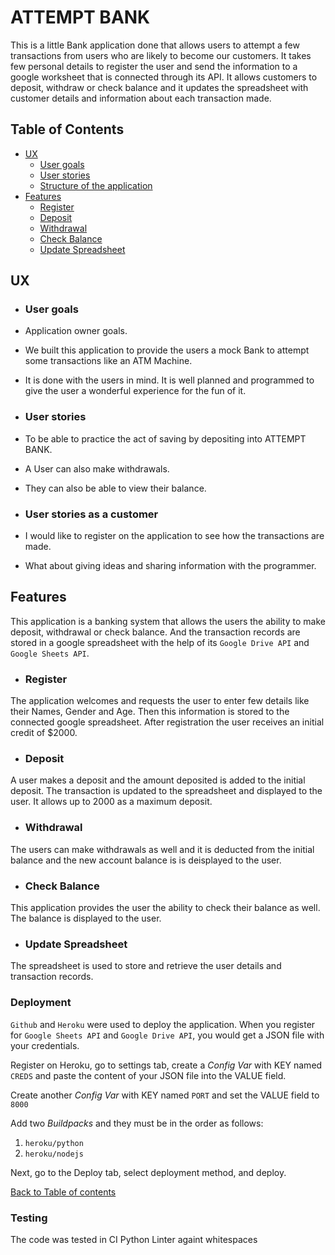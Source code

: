 # ATTEMPT BANK
This is a little Bank application done that allows users to attempt a few transactions from users who are likely to become our customers. It takes few personal details to register the user and send the information to a google worksheet that is connected through its API. It allows customers to deposit, withdraw or check balance and it updates the spreadsheet with customer details and information about each transaction made.


## Table of Contents

- [UX](#ux)
    - [User goals](#user-goals)
    - [User stories](#user-stories)
    - [Structure of the application](#structure-of-the-website)
- [Features](#features)
    - [Register](#register)
    - [Deposit](#deposit)
    - [Withdrawal](#withdrawal)
    - [Check Balance](#check-balance)
    - [Update Spreadsheet](#update-spreadsheet)

    
## UX

- ### User goals
- Application owner goals.
- We built this application to provide the users a mock Bank to attempt some transactions like an ATM Machine.
- It is done with the users in mind. It is well planned and programmed to give the user a wonderful experience for the fun of it.
 
- ### User stories
- To be able to practice the act of saving by depositing into ATTEMPT BANK.
- A User can also make withdrawals.
- They can also be able to view their balance.

- ### User stories as a customer
- I would like to register on the application to see how the transactions are made.
- What about giving ideas and sharing information with the programmer.

## Features

This application is a banking system that allows the users the ability to make deposit, withdrawal or check balance. And the transaction records are stored in a google spreadsheet with the help of its `Google Drive API` and `Google Sheets API`.
- ### Register
The application welcomes and requests the user to enter few details like their Names, Gender and Age. Then this information is stored to the connected google spreadsheet.
After registration the user receives an initial credit of $2000.
- ### Deposit
A user makes a deposit and the amount deposited is added to the initial deposit. The transaction is updated to the spreadsheet and displayed to the user. It allows up to 2000 as a maximum deposit.
- ### Withdrawal
The users can make withdrawals as well and it is deducted from the initial balance and the new account balance is is deisplayed to the user.
- ### Check Balance
This application provides the user the ability to check their balance as well. The balance is displayed to the user.

- ### Update Spreadsheet
The spreadsheet is used to store and retrieve the user details and transaction records.

### Deployment

`Github` and `Heroku` were used to deploy the application.
When you register for `Google Sheets API` and `Google Drive API`, you would get a JSON file with your credentials.

Register on Heroku, go to settings tab, create a _Config Var_ with KEY named `CREDS` and paste the content of your JSON file into the VALUE field.

Create another _Config Var_ with KEY named `PORT` and set the VALUE field to `8000`

Add two _Buildpacks_ and they must be in the order as follows:
1. `heroku/python`
2. `heroku/nodejs`

Next, go to the Deploy tab, select deployment method, and deploy.

[Back to Table of contents](#table-of-contents)

### Testing
The code was tested in CI Python Linter againt whitespaces




